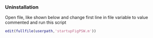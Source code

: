 ### Uninstallation
Open file, like shown below and change first line in file variable to value commented and run this script
```matlab
edit(fullfile(userpath,'startupFigPSW.m'))
```

